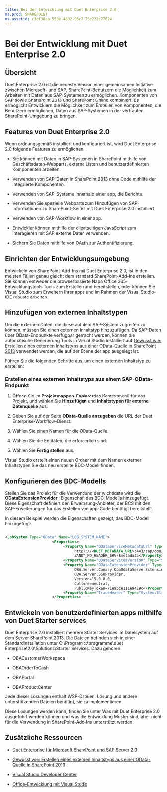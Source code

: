 ```yaml
---
title: Bei der Entwicklung mit Duet Enterprise 2.0
ms.prod: SHAREPOINT
ms.assetid: c3ef38aa-559e-4832-95c7-75e222c77624
---
```



# Bei der Entwicklung mit Duet Enterprise 2.0

## Übersicht
<a name="Overview"> </a>

Duet Enterprise 2.0 ist die neueste Version einer gemeinsamen Initiative zwischen Microsoft- und SAP, SharePoint-Benutzern die Möglichkeit zum Arbeiten mit Daten aus SAP-Systemen zu ermöglichen. Komponenten von SAP sowie SharePoint 2013 und SharePoint Online kombiniert. Es ermöglicht Entwicklern die Möglichkeit zum Erstellen von Komponenten, die Benutzern ermöglichen, Daten aus SAP-Systemen in der vertrauten SharePoint-Umgebung zu bringen.
  
    
    

## Features von Duet Enterprise 2.0
<a name="Overview"> </a>

Wenn ordnungsgemäß installiert und konfiguriert ist, wird Duet Enterprise 2.0 folgende Features zu ermöglichen:
  
    
    

- Sie können mit Daten in SAP-Systemen in SharePoint mithilfe von Geschäftsdaten-Webparts, externe Listen und benutzerdefinierten Komponenten arbeiten.
    
  
- Verwenden von SAP-Daten in SharePoint 2013 ohne Code mithilfe der integrierte Komponenten.
    
  
- Verwenden von SAP-Systeme innerhalb einer app, die Berichte.
    
  
- Verwenden Sie spezielle Webparts zum Hinzufügen von SAP-Informationen zu SharePoint-Seiten mit Duet Enterprise 2.0 installiert
    
  
- Verwenden von SAP-Workflow in einer app.
    
  
- Entwickler können mithilfe der clientseitigen JavaScript zum interagieren mit SAP externe Daten verwenden.
    
  
- Sichern Sie Daten mithilfe von OAuth zur Authentifizierung.
    
  

## Einrichten der Entwicklungsumgebung
<a name="SettingUp"> </a>

Entwickeln von SharePoint-Add-Ins mit Duet Enterprise 2.0, ist in den meisten Fällen genau gleicht dem standard SharePoint-Add-Ins erstellen. Sie können entweder die browserbasierte Napa Office 365-Entwicklungstools Tools zum Erstellen und bereitstellen, oder können Sie Visual Studio zum Erweitern Ihrer apps und im Rahmen der Visual Studio-IDE robuste arbeiten.
  
    
    

## Hinzufügen von externen Inhaltstypen
<a name="AddingECT"> </a>

Um die externen Daten, die diese auf dem SAP-System zugreifen zu können, müssen Sie einen externen Inhaltstyp hinzuzufügen. Da SAP-Daten über OData-Endpunkte verfügbar gemacht werden, können die automatische Generierung Tools in Visual Studio installiert auf  [Gewusst wie: Erstellen eines externen Inhaltstyps aus einer OData-Quelle in SharePoint 2013](how-to-create-an-external-content-type-from-an-odata-source-in-sharepoint-2013.md) verwendet werden, die auf der Ebene der app ausgelegt ist.
  
    
    
Führen Sie die folgenden Schritte aus, um einen externen Inhaltstyp zu erstellen:
  
    
    

### Erstellen eines externen Inhaltstyps aus einem SAP-OData-Endpunkt


1. Öffnen Sie im **Projektmappen-Explorer**das Kontextmenü für das Projekt, und wählen Sie **Hinzufügen** und **Inhaltstypen für externe Datenquelle** aus.
    
  
2. Geben Sie auf der Seite **OData-Quelle anzugeben** die URL der Duet Enterprise-Workflow-Dienst.
    
  
3. Wählen Sie einen Namen für die OData-Quelle.
    
  
4. Wählen Sie die Entitäten, die erforderlich sind.
    
  
5. Wählen Sie **Fertig stellen** aus.
    
  
Visual Studio erstellt einen neuen Ordner mit dem Namen externer Inhaltstypen Sie das neu erstellte BDC-Modell finden.
  
    
    

## Konfigurieren des BDC-Modells
<a name="ConfiguringProject"> </a>

Stellen Sie das Projekt für die Verwendung der wichtigste wird die **ODataExtensionProvider** -Eigenschaft des BDC-Modells hinzugefügt. Diese Eigenschaft definiert den Erweiterung-Anbieter, der BCS mit den SAP-Erweiterungen für das Erstellen von app-Code benötigt bereitstellt.
  
    
    
In diesem Beispiel werden die Eigenschaften gezeigt, das BDC-Modell hinzugefügt:
  
    
    



```XML

<LobSystem Type="OData" Name="LOB_SYSTEM_NAME">
                     <Properties>
                          <Property Name="ODataServiceMetadataUrl" Type="System.String">
                               https://<DUET_METADATA_URL>:443/sap/opu/odata/sap/ 
                               ZANDY_PO_HEADER_SRV/$metadata</Property>
                          <Property Name="ODataServicesVersion" Type="System.String">2.0</Property>
                          <Property Name="ODataExtensionProvider" Type="System.String"> 
                               OBA.Server.Canary.ObaOdataServerExtensionProvider, 
                               OBA.Server.SSOProvider, 
                               Version=15.0.0.0, 
                               Culture=neutral, 
                               PublicKeyToken=71e9bce111e9429c</Property>
                          <Property Name="TraceHeader" Type="System.String">SAP-PASSPORT</Property>
                     </Properties>

```


## Entwickeln von benutzerdefinierten apps mithilfe von Duet Starter services
<a name="UsingDuetStarterServices"> </a>

Duet Enterprise 2.0 installiert mehrere Starter Services im Dateisystem auf dem Server SharePoint 2013. Die Dateien befinden sich in einer Standardinstallation unter C:\\Program c:\\programme\\duet Enterprise\\2.0\\Solutions\\Starter Services. Dazu gehören:
  
    
    

- OBACustomerWorkspace
    
  
- OBAOrderToCash
    
  
- OBAPortal
    
  
- OBAProductCenter
    
  
Jede dieser Lösungen enthält WSP-Dateien, Lösung und andere unterstützenden Dateien benötigt, sie zu implementieren.
  
    
    
Diese Lösungen werden kann, finden Sie unter Was mit Duet Enterprise 2.0 ausgeführt werden können und was die Entwicklung Muster sind, aber nicht für die Verwendung in SharePoint-Add-Ins unterstützt werden.
  
    
    

## Zusätzliche Ressourcen
<a name="ConNavExample_resources"> </a>


-  [Duet Enterprise für Microsoft SharePoint und SAP Server 2.0](http://technet.microsoft.com/en-us/library/ff972436.aspx)
    
  
-  [Gewusst wie: Erstellen eines externen Inhaltstyps aus einer OData-Quelle in SharePoint 2013](how-to-create-an-external-content-type-from-an-odata-source-in-sharepoint-2013.md)
    
  
-  [Visual Studio Developer Center](http://msdn.microsoft.com/en-us/vstudio/default)
    
  
-  [Office-Entwicklung mit Visual Studio](http://msdn.microsoft.com/en-us/office/hh133430)
    
  

